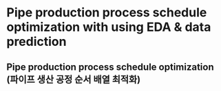# Pipe production process schedule optimization with using EDA & data prediction

## Pipe production process schedule optimization (파이프 생산 공정 순서 배열 최적화)
